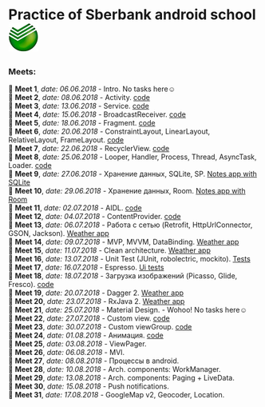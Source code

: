 # Practice of Sberbank android school ![Logo](https://github.com/fr0zen87/SberLessons/blob/master/app/src/main/res/drawable/sber.jpg)

### Meets:
:small_blue_diamond: **Meet 1**, *date: 06.06.2018* - Intro. No tasks here:relaxed:  
:small_orange_diamond: **Meet 2**, *date: 08.06.2018* - Activity. 
[code](https://github.com/fr0zen87/SberLessons/tree/master/lesson2)  
:small_blue_diamond: **Meet 3**, *date: 13.06.2018* - Service. 
[code](https://github.com/fr0zen87/SberLessons/tree/master/lesson3)  
:small_orange_diamond: **Meet 4**, *date: 15.06.2018* - BroadcastReceiver. 
[code](https://github.com/fr0zen87/SberLessons/tree/master/lesson4)  
:small_blue_diamond: **Meet 5**, *date: 18.06.2018* - Fragment. 
[code](https://github.com/fr0zen87/SberLessons/tree/master/lesson5)  
:small_orange_diamond: **Meet 6**, *date: 20.06.2018* - ConstraintLayout, LinearLayout, RelativeLayout, FrameLayout.
[code](https://github.com/fr0zen87/SberLessons/tree/master/lesson6)  
:small_blue_diamond: **Meet 7**, *date: 22.06.2018* - RecyclerView. 
[code](https://github.com/fr0zen87/SberLessons/tree/master/lesson7)  
:small_orange_diamond: **Meet 8**, *date: 25.06.2018* - Looper, Handler, Process, Thread, AsyncTask, Loader. 
[code](https://github.com/fr0zen87/SberLessons/tree/master/lesson8)  
:small_blue_diamond: **Meet 9**, *date: 27.06.2018* - Хранение данных, SQLite, SP.
[Notes app with SQLite](https://github.com/fr0zen87/SberLessons/tree/master/lesson9)  
:small_orange_diamond: **Meet 10**, *date: 29.06.2018* - Хранение данных, Room.
[Notes app with Room](https://github.com/fr0zen87/SberLessons/tree/master/lesson10)  
:small_blue_diamond: **Meet 11**, *date: 02.07.2018* - AIDL.
[code](https://github.com/fr0zen87/SberLessons/tree/master/lesson11)  
:small_orange_diamond: **Meet 12**, *date: 04.07.2018* - ContentProvider.
[code](https://github.com/fr0zen87/SberLessons/tree/master/lesson12)  
:small_blue_diamond: **Meet 13**, *date: 06.07.2018* - Работа с сетью (Retrofit, HttpUrlConnector, GSON, Jackson).
[Weather app](https://github.com/fr0zen87/SberLessons/tree/master/lesson13)  
:small_orange_diamond: **Meet 14**, *date: 09.07.2018* - MVP, MVVM, DataBinding.
[Weather app](https://github.com/fr0zen87/SberLessons/tree/master/lesson13)   
:small_blue_diamond: **Meet 15**, *date: 11.07.2018* - Clean architecture.
[Weather app](https://github.com/fr0zen87/SberLessons/tree/master/lesson13)  
:small_orange_diamond: **Meet 16**, *date: 13.07.2018* - Unit Test (JUnit, robolectric, mockito).
[Tests](https://github.com/fr0zen87/SberLessons/tree/master/lesson16)  
:small_blue_diamond: **Meet 17**, *date: 16.07.2018* - Espresso.
[Ui tests](https://github.com/fr0zen87/SberLessons/tree/master/lesson17)  
:small_orange_diamond: **Meet 18**, *date: 18.07.2018* - Загрузка изображений (Picasso, Glide, Fresco).
[code](https://github.com/fr0zen87/SberLessons/tree/master/lesson18)  
:small_blue_diamond: **Meet 19**, *date: 20.07.2018* - Dagger 2.
[Weather app](https://github.com/fr0zen87/SberLessons/tree/master/lesson13)  
:small_orange_diamond: **Meet 20**, *date: 23.07.2018* - RxJava 2.
[Weather app](https://github.com/fr0zen87/SberLessons/tree/master/lesson13)  
:small_blue_diamond: **Meet 21**, *date: 25.07.2018* - Material Design. - Wohoo! No tasks here:relaxed:  
:small_orange_diamond: **Meet 22**, *date: 27.07.2018* - Custom view.
[code](https://github.com/fr0zen87/SberLessons/tree/master/lesson22)  
:small_blue_diamond: **Meet 23**, *date: 30.07.2018* - Custom viewGroup.
[code](https://github.com/fr0zen87/SberLessons/tree/master/lesson23)  
:small_orange_diamond: **Meet 24**, *date: 01.08.2018* - Анимация.
[code](https://github.com/fr0zen87/SberLessons/tree/master/lesson24)  
:small_blue_diamond: **Meet 25**, *date: 03.08.2018* - ViewPager.  
:small_orange_diamond: **Meet 26**, *date: 06.08.2018* - MVI.  
:small_blue_diamond: **Meet 27**, *date: 08.08.2018* - Процессы в android.  
:small_orange_diamond: **Meet 28**, *date: 10.08.2018* - Arch. components: WorkManager.  
:small_blue_diamond: **Meet 29**, *date: 13.08.2018* - Arch. components: Paging + LiveData.  
:small_orange_diamond: **Meet 30**, *date: 15.08.2018* - Push notifications.  
:small_blue_diamond: **Meet 31**, *date: 17.08.2018* - GoogleMap v2, Geocoder, Location.  
